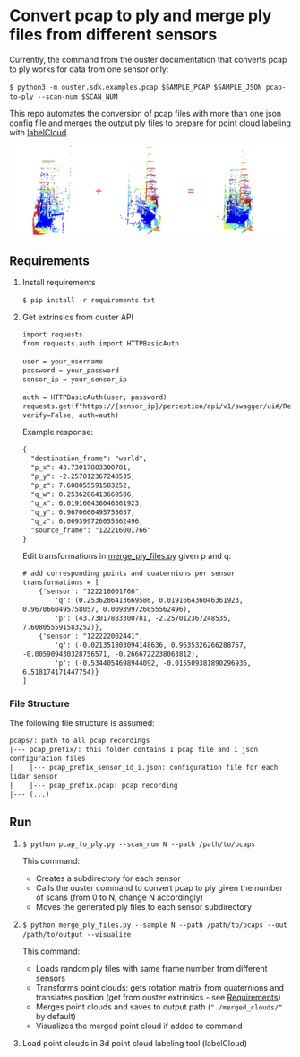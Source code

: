 # Convert pcap to ply and merge ply files from different sensors
Currently, the command from the ouster documentation that converts pcap to ply works for data from one sensor only: 

 `$ python3 -m ouster.sdk.examples.pcap $SAMPLE_PCAP $SAMPLE_JSON pcap-to-ply --scan-num $SCAN_NUM`

 This repo automates the conversion of pcap files with more than one json config file and merges the output ply files to prepare for point cloud labeling with [labelCloud](https://github.com/ch-sa/labelCloud). 

![point cloud merge](assets/point_cloud_merge.png)

## Requirements
1. Install requirements

    `$ pip install -r requirements.txt`

2. Get extrinsics from ouster API
    ```
    import requests
    from requests.auth import HTTPBasicAuth

    user = your_username
    password = your_password
    sensor_ip = your_sensor_ip
    
    auth = HTTPBasicAuth(user, password)
    requests.get(f"https://{sensor_ip}/perception/api/v1/swagger/ui#/Registration/getExtrinsics", verify=False, auth=auth)
    ```
    Example response: 
    ```
    {
      "destination_frame": "world",
      "p_x": 43.73017883300781,
      "p_y": -2.257012367248535,
      "p_z": 7.608055591583252,
      "q_w": 0.2536286413669586,
      "q_x": 0.019166436046361923,
      "q_y": 0.9670660495758057,
      "q_z": 0.009399726055562496,
      "source_frame": "122216001766"
    }
    ```
    Edit transformations in [merge_ply_files.py](merge_ply_files.py) given p and q: 
    ```
    # add corresponding points and quaternions per sensor
    transformations = [
        {'sensor': "122216001766", 
            'q': (0.2536286413669586, 0.019166436046361923, 0.9670660495758057, 0.009399726055562496), 
            'p': (43.73017883300781, -2.257012367248535, 7.608055591583252)},
        {'sensor': "122222002441", 
            'q': (-0.021351803094148636, 0.9635326266288757, -0.005909430328756571, -0.2666722238063812), 
            'p': (-0.5344054698944092, -0.015509381890296936, 6.518174171447754)}
    ]
    ```

### File Structure
The following file structure is assumed:
```
pcaps/: path to all pcap recordings
|--- pcap_prefix/: this folder contains 1 pcap file and i json configuration files 
|    |--- pcap_prefix_sensor_id_i.json: configuration file for each lidar sensor
|    |--- pcap_prefix.pcap: pcap recording 
|--- (...)
```
## Run

1.  `$ python pcap_to_ply.py --scan_num N --path /path/to/pcaps`

    This command:
    - Creates a subdirectory for each sensor 
    - Calls the ouster command to convert pcap to ply given the number of scans (from 0 to N, change N accordingly)
    - Moves the generated ply files to each sensor subdirectory


2. `$ python merge_ply_files.py --sample N --path /path/to/pcaps --out /path/to/output --visualize`
   
    This command:
    - Loads random ply files with same frame number from different sensors
    - Transforms point clouds: gets rotation matrix from quaternions and translates position (get from ouster extrinsics - see [Requirements](#requirements))
    - Merges point clouds and saves to output path (`"./merged_clouds/"` by default)
    - Visualizes the merged point cloud if added to command

3. Load point clouds in 3d point cloud labeling tool (labelCloud)
